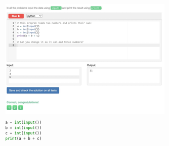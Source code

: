 ![Solution](https://github.com/KaiFig/unit-1/blob/main/Snakify/Lesson_1/Sum_of_3_num.jpg)

```.py
a = int(input())
b = int(input())
c = int(input())
print(a + b + c)
